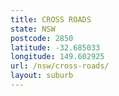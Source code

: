 ```yaml
---
title: CROSS ROADS
state: NSW
postcode: 2850
latitude: -32.685033
longitude: 149.602925
url: /nsw/cross-roads/
layout: suburb
---
```

